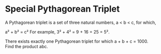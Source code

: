 # Special Pythagorean Triplet

A Pythagorean triplet is a set of three natural numbers, a < b < c, for which,

a² + b² = c²
For example, 3² + 4² = 9 + 16 = 25 = 5².

There exists exactly one Pythagorean triplet for which a + b + c = 1000.
Find the product abc.
